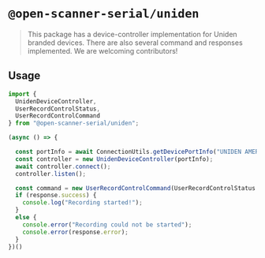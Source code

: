 # `@open-scanner-serial/uniden`

> This package has a device-controller implementation for Uniden branded devices. There are also several command and responses implemented. We are welcoming contributors!

## Usage

```js
import {
  UnidenDeviceController, 
  UserRecordControlStatus, 
  UserRecordControlCommand 
} from "@open-scanner-serial/uniden";

(async () => {

  const portInfo = await ConnectionUtils.getDevicePortInfo("UNIDEN AMERICA CORP.");
  const controller = new UnidenDeviceController(portInfo);
  await controller.connect();
  controller.listen();

  const command = new UserRecordControlCommand(UserRecordControlStatus.Start);
  if (response.success) {
    console.log("Recording started!");
  }
  else {
    console.error("Recording could not be started");
    console.error(response.error);
  }
})()
```
